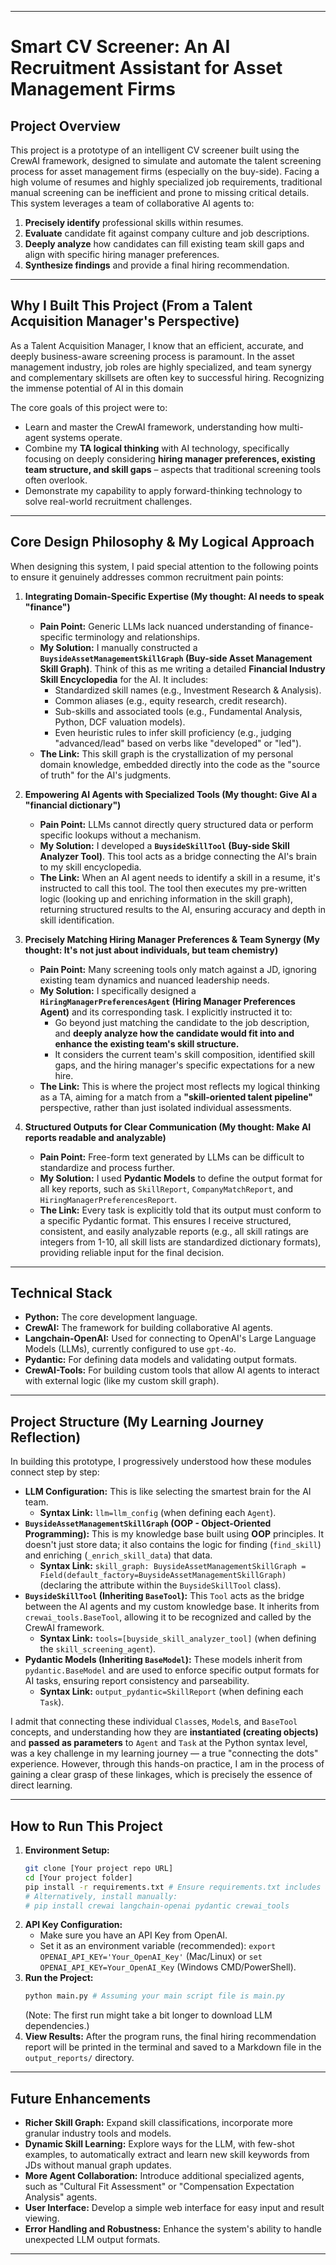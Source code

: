 -----

# Smart CV Screener: An AI Recruitment Assistant for Asset Management Firms

## Project Overview

This project is a prototype of an intelligent CV screener built using the CrewAI framework, designed to simulate and automate the talent screening process for asset management firms (especially on the buy-side). Facing a high volume of resumes and highly specialized job requirements, traditional manual screening can be inefficient and prone to missing critical details. This system leverages a team of collaborative AI agents to:

1.  **Precisely identify** professional skills within resumes.
2.  **Evaluate** candidate fit against company culture and job descriptions.
3.  **Deeply analyze** how candidates can fill existing team skill gaps and align with specific hiring manager preferences.
4.  **Synthesize findings** and provide a final hiring recommendation.

-----

## Why I Built This Project (From a Talent Acquisition Manager's Perspective)

As a Talent Acquisition Manager, I know that an efficient, accurate, and deeply business-aware screening process is paramount. In the asset management industry, job roles are highly specialized, and team synergy and complementary skillsets are often key to successful hiring. Recognizing the immense potential of AI in this domain

The core goals of this project were to:

  * Learn and master the CrewAI framework, understanding how multi-agent systems operate.
  * Combine my **TA logical thinking** with AI technology, specifically focusing on deeply considering **hiring manager preferences, existing team structure, and skill gaps** – aspects that traditional screening tools often overlook.
  * Demonstrate my capability to apply forward-thinking technology to solve real-world recruitment challenges.

-----

## Core Design Philosophy & My Logical Approach

When designing this system, I paid special attention to the following points to ensure it genuinely addresses common recruitment pain points:

1.  **Integrating Domain-Specific Expertise (My thought: AI needs to speak "finance")**

      * **Pain Point:** Generic LLMs lack nuanced understanding of finance-specific terminology and relationships.
      * **My Solution:** I manually constructed a **`BuysideAssetManagementSkillGraph` (Buy-side Asset Management Skill Graph)**. Think of this as me writing a detailed **Financial Industry Skill Encyclopedia** for the AI. It includes:
          * Standardized skill names (e.g., Investment Research & Analysis).
          * Common aliases (e.g., equity research, credit research).
          * Sub-skills and associated tools (e.g., Fundamental Analysis, Python, DCF valuation models).
          * Even heuristic rules to infer skill proficiency (e.g., judging "advanced/lead" based on verbs like "developed" or "led").
      * **The Link:** This skill graph is the crystallization of my personal domain knowledge, embedded directly into the code as the "source of truth" for the AI's judgments.

2.  **Empowering AI Agents with Specialized Tools (My thought: Give AI a "financial dictionary")**

      * **Pain Point:** LLMs cannot directly query structured data or perform specific lookups without a mechanism.
      * **My Solution:** I developed a **`BuysideSkillTool` (Buy-side Skill Analyzer Tool)**. This tool acts as a bridge connecting the AI's brain to my skill encyclopedia.
      * **The Link:** When an AI agent needs to identify a skill in a resume, it's instructed to call this tool. The tool then executes my pre-written logic (looking up and enriching information in the skill graph), returning structured results to the AI, ensuring accuracy and depth in skill identification.

3.  **Precisely Matching Hiring Manager Preferences & Team Synergy (My thought: It's not just about individuals, but team chemistry)**

      * **Pain Point:** Many screening tools only match against a JD, ignoring existing team dynamics and nuanced leadership needs.
      * **My Solution:** I specifically designed a **`HiringManagerPreferencesAgent` (Hiring Manager Preferences Agent)** and its corresponding task. I explicitly instructed it to:
          * Go beyond just matching the candidate to the job description, and **deeply analyze how the candidate would fit into and enhance the existing team's skill structure.**
          * It considers the current team's skill composition, identified skill gaps, and the hiring manager's specific expectations for a new hire.
      * **The Link:** This is where the project most reflects my logical thinking as a TA, aiming for a match from a **"skill-oriented talent pipeline"** perspective, rather than just isolated individual assessments.

4.  **Structured Outputs for Clear Communication (My thought: Make AI reports readable and analyzable)**

      * **Pain Point:** Free-form text generated by LLMs can be difficult to standardize and process further.
      * **My Solution:** I used **Pydantic Models** to define the output format for all key reports, such as `SkillReport`, `CompanyMatchReport`, and `HiringManagerPreferencesReport`.
      * **The Link:** Every task is explicitly told that its output must conform to a specific Pydantic format. This ensures I receive structured, consistent, and easily analyzable reports (e.g., all skill ratings are integers from 1-10, all skill lists are standardized dictionary formats), providing reliable input for the final decision.

-----

## Technical Stack

  * **Python:** The core development language.
  * **CrewAI:** The framework for building collaborative AI agents.
  * **Langchain-OpenAI:** Used for connecting to OpenAI's Large Language Models (LLMs), currently configured to use `gpt-4o`.
  * **Pydantic:** For defining data models and validating output formats.
  * **CrewAI-Tools:** For building custom tools that allow AI agents to interact with external logic (like my custom skill graph).

-----

## Project Structure (My Learning Journey Reflection)

In building this prototype, I progressively understood how these modules connect step by step:

  * **LLM Configuration:** This is like selecting the smartest brain for the AI team.
      * **Syntax Link:** `llm=llm_config` (when defining each `Agent`).
  * **`BuysideAssetManagementSkillGraph` (OOP - Object-Oriented Programming):** This is my knowledge base built using **OOP** principles. It doesn't just store data; it also contains the logic for finding (`find_skill`) and enriching (`_enrich_skill_data`) that data.
      * **Syntax Link:** `skill_graph: BuysideAssetManagementSkillGraph = Field(default_factory=BuysideAssetManagementSkillGraph)` (declaring the attribute within the `BuysideSkillTool` class).
  * **`BuysideSkillTool` (Inheriting `BaseTool`):** This `Tool` acts as the bridge between the AI agents and my custom knowledge base. It inherits from `crewai_tools.BaseTool`, allowing it to be recognized and called by the CrewAI framework.
      * **Syntax Link:** `tools=[buyside_skill_analyzer_tool]` (when defining the `skill_screening_agent`).
  * **Pydantic Models (Inheriting `BaseModel`):** These models inherit from `pydantic.BaseModel` and are used to enforce specific output formats for AI tasks, ensuring report consistency and parseability.
      * **Syntax Link:** `output_pydantic=SkillReport` (when defining each `Task`).

I admit that connecting these individual `Class`es, `Model`s, and `BaseTool` concepts, and understanding how they are **instantiated (creating objects)** and **passed as parameters** to `Agent` and `Task` at the Python syntax level, was a key challenge in my learning journey — a true "connecting the dots" experience. However, through this hands-on practice, I am in the process of gaining a clear grasp of these linkages, which is precisely the essence of direct learning.

-----

## How to Run This Project

1.  **Environment Setup:**
    ```bash
    git clone [Your project repo URL]
    cd [Your project folder]
    pip install -r requirements.txt # Ensure requirements.txt includes all dependencies
    # Alternatively, install manually:
    # pip install crewai langchain-openai pydantic crewai_tools
    ```
2.  **API Key Configuration:**
      * Make sure you have an API Key from OpenAI.
      * Set it as an environment variable (recommended): `export OPENAI_API_KEY='Your_OpenAI_Key'` (Mac/Linux) or `set OPENAI_API_KEY=Your_OpenAI_Key` (Windows CMD/PowerShell).
3.  **Run the Project:**
    ```bash
    python main.py # Assuming your main script file is main.py
    ```
    (Note: The first run might take a bit longer to download LLM dependencies.)
4.  **View Results:**
    After the program runs, the final hiring recommendation report will be printed in the terminal and saved to a Markdown file in the `output_reports/` directory.

-----

## Future Enhancements

  * **Richer Skill Graph:** Expand skill classifications, incorporate more granular industry tools and models.
  * **Dynamic Skill Learning:** Explore ways for the LLM, with few-shot examples, to automatically extract and learn new skill keywords from JDs without manual graph updates.
  * **More Agent Collaboration:** Introduce additional specialized agents, such as "Cultural Fit Assessment" or "Compensation Expectation Analysis" agents.
  * **User Interface:** Develop a simple web interface for easy input and result viewing.
  * **Error Handling and Robustness:** Enhance the system's ability to handle unexpected LLM output formats.

-----